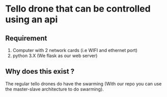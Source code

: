 # Tello drone that can be controlled using an api 

## Requirement 
1. Computer with 2 network cards (i.e WIFI and ethernet port)
2. python 3.X (We flask as our web server)

## Why does this exist ?
The regular tello drones do have the swarming (With our repo you can use
the master-slave architecture to do swarming).

